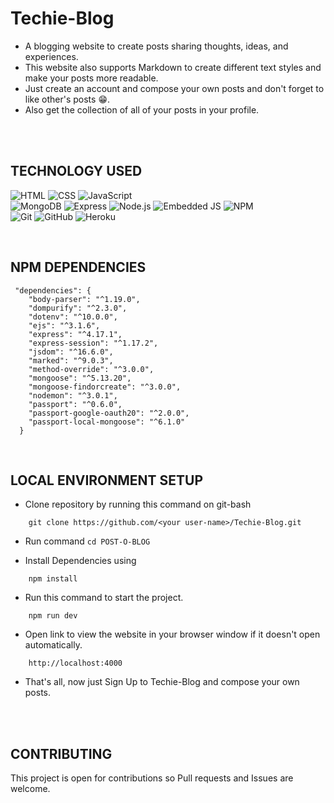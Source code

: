 # Techie-Blog
- A blogging website to create posts sharing thoughts, ideas, and experiences.
- This website also supports Markdown to create different text styles and make your posts more readable.
- Just create an account and compose your own posts and don't forget to like other's posts 😁.
- Also get the collection of all of your posts in your profile.
<br>
<br />

## TECHNOLOGY USED
![HTML](https://img.shields.io/badge/-HTML-333333?style=flat&logo=HTML5)
![CSS](https://img.shields.io/badge/-CSS-333333?style=flat&logo=CSS3&logoColor=1572B6)
![JavaScript](https://img.shields.io/badge/-JavaScript-333333?style=flat&logo=javascript)
<br>
![MongoDB](https://img.shields.io/badge/-MongoDB-333333?style=flat&logo=mongodb)
![Express](https://img.shields.io/badge/-ExpressJS-333333?style=flat&logo=express)
![Node.js](https://img.shields.io/badge/-Node.js-333333?style=flat&logo=node.js)
![Embedded JS](https://img.shields.io/badge/-Embedded%20JS-333333?style=flat&logo=ejs)
![NPM](https://img.shields.io/badge/-Npm-333333?style=flat&logo=npm&logoColor=white)
<br>
![Git](https://img.shields.io/badge/-Git-333333?style=flat&logo=git)
![GitHub](https://img.shields.io/badge/-GitHub-333333?style=flat&logo=github)
![Heroku](https://img.shields.io/badge/-Heroku-333333?style=flat&logo=heroku&logoColor=6567a5)

<br>

## NPM DEPENDENCIES
```
 "dependencies": {
    "body-parser": "^1.19.0",
    "dompurify": "^2.3.0",
    "dotenv": "^10.0.0",
    "ejs": "^3.1.6",
    "express": "^4.17.1",
    "express-session": "^1.17.2",
    "jsdom": "^16.6.0",
    "marked": "^9.0.3",
    "method-override": "^3.0.0",
    "mongoose": "^5.13.20",
    "mongoose-findorcreate": "^3.0.0",
    "nodemon": "^3.0.1",
    "passport": "^0.6.0",
    "passport-google-oauth20": "^2.0.0",
    "passport-local-mongoose": "^6.1.0"
  }
```
<br>

## LOCAL ENVIRONMENT SETUP
- Clone repository by running this command on git-bash
```
    git clone https://github.com/<your user-name>/Techie-Blog.git
```

- Run command `cd POST-O-BLOG`

- Install Dependencies using
```
    npm install
```
- Run this command to start the project.
```
    npm run dev
```
- Open link to view the website in your browser window if it doesn't open automatically.
```
    http://localhost:4000
``` 
- That's all, now just Sign Up to Techie-Blog and compose your own posts.
<br>
<br>



## CONTRIBUTING
This project is open for contributions so Pull requests and Issues are welcome.


